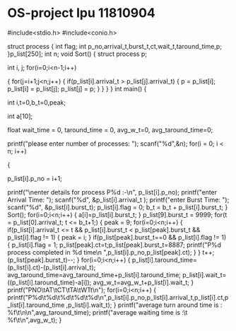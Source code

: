 # OS-project lpu 11810904
#include<stdio.h>
#include<conio.h>

struct process
{
int flag;
int p_no,arrival_t,burst_t,ct,wait_t,taround_time,p;
 }p_list[250];
int n;
 void Sort()
 {
struct process p;

int i, j;
for(i=0;i<n-1;i++)

{
for(j=i+1;j<n;j++)
{
if(p_list[i].arrival_t > p_list[j].arrival_t)
{
p = p_list[i];
p_list[i] = p_list[j];
p_list[j] = p;
}
}
}
 }
 int main()
 {

int i,t=0,b_t=0,peak;

int a[10];

float wait_time = 0, taround_time = 0, avg_w_t=0, avg_taround_time=0;

printf("please enter number of processes: ");
scanf("%d",&n);
for(i = 0; i < n; i++)

{

p_list[i].p_no = i+1;

printf("\nenter details for  process P%d :-\n", p_list[i].p_no);
printf("enter Arrival Time: ");
scanf("%d", &p_list[i].arrival_t );
printf("enter Burst Time: ");
scanf("%d", &p_list[i].burst_t);
p_list[i].flag = 0;
b_t = b_t + p_list[i].burst_t;
}
Sort();
for(i=0;i<n;i++)
{
a[i]=p_list[i].burst_t;
}
p_list[9].burst_t = 9999;
for(t = p_list[0].arrival_t; t <= b_t+1;)
{
peak = 9;
for(i=0;i<n;i++)
{
if(p_list[i].arrival_t <= t && p_list[i].burst_t < p_list[peak].burst_t && p_list[i].flag != 1)
{
peak = i;
}
if(p_list[peak].burst_t==0 && p_list[i].flag != 1)
{
p_list[i].flag = 1;
p_list[peak].ct=t;p_list[peak].burst_t=8887;
printf("P%d  process completed in %d time\n ",p_list[i].p_no,p_list[peak].ct);
}
}
t++;
(p_list[peak].burst_t)--;
}
for(i=0;i<n;i++)
{
p_list[i].taround_time=(p_list[i].ct)-(p_list[i].arrival_t);
avg_taround_time=avg_taround_time+p_list[i].taround_time;
p_list[i].wait_t=((p_list[i].taround_time)-a[i]);
avg_w_t=avg_w_t+p_list[i].wait_t;
}
printf("PNO\tAT\tCT\tTA\tWTt\n");
for(i=0;i<n;i++)
{
printf("P%d\t%d\t%d\t%d\t%d\n",p_list[i].p_no,p_list[i].arrival_t,p_list[i].ct,p_list[i].taround_time
,p_list[i].wait_t);
 }
printf("average turn around time is : %f\t\n\n",avg_taround_time);
printf("average waiting time is  :\t %f\t\n",avg_w_t);
}
